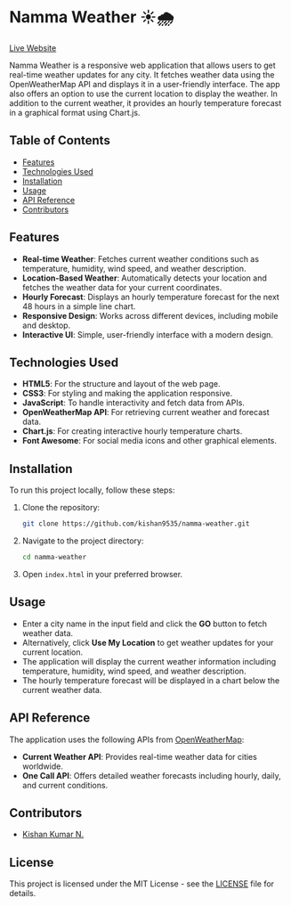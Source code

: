 # Namma Weather ☀️🌧️

[Live Website](https://nammaweather.netlify.app/#)

Namma Weather is a responsive web application that allows users to get real-time weather updates for any city. It fetches weather data using the OpenWeatherMap API and displays it in a user-friendly interface. The app also offers an option to use the current location to display the weather. In addition to the current weather, it provides an hourly temperature forecast in a graphical format using Chart.js.

## Table of Contents
- [Features](#features)
- [Technologies Used](#technologies-used)
- [Installation](#installation)
- [Usage](#usage)
- [API Reference](#api-reference)
- [Contributors](#contributors)

## Features
- **Real-time Weather**: Fetches current weather conditions such as temperature, humidity, wind speed, and weather description.
- **Location-Based Weather**: Automatically detects your location and fetches the weather data for your current coordinates.
- **Hourly Forecast**: Displays an hourly temperature forecast for the next 48 hours in a simple line chart.
- **Responsive Design**: Works across different devices, including mobile and desktop.
- **Interactive UI**: Simple, user-friendly interface with a modern design.

## Technologies Used
- **HTML5**: For the structure and layout of the web page.
- **CSS3**: For styling and making the application responsive.
- **JavaScript**: To handle interactivity and fetch data from APIs.
- **OpenWeatherMap API**: For retrieving current weather and forecast data.
- **Chart.js**: For creating interactive hourly temperature charts.
- **Font Awesome**: For social media icons and other graphical elements.

## Installation
To run this project locally, follow these steps:

1. Clone the repository:
    ```bash
    git clone https://github.com/kishan9535/namma-weather.git
    ```
2. Navigate to the project directory:
    ```bash
    cd namma-weather
    ```
3. Open `index.html` in your preferred browser.

## Usage
- Enter a city name in the input field and click the **GO** button to fetch weather data.
- Alternatively, click **Use My Location** to get weather updates for your current location.
- The application will display the current weather information including temperature, humidity, wind speed, and weather description.
- The hourly temperature forecast will be displayed in a chart below the current weather data.

## API Reference
The application uses the following APIs from [OpenWeatherMap](https://openweathermap.org/):
- **Current Weather API**: Provides real-time weather data for cities worldwide.
- **One Call API**: Offers detailed weather forecasts including hourly, daily, and current conditions.

## Contributors
- [Kishan Kumar N.](https://github.com/kishan9535)

## License
This project is licensed under the MIT License - see the [LICENSE](LICENSE) file for details.

